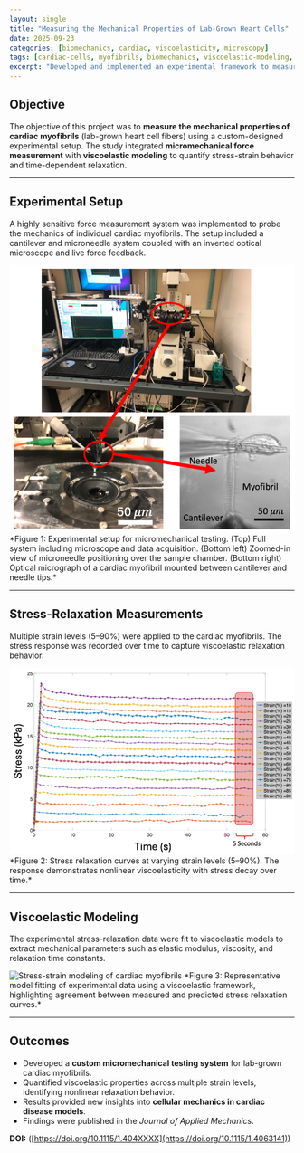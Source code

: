 ```yaml
---
layout: single
title: "Measuring the Mechanical Properties of Lab-Grown Heart Cells"
date: 2025-09-23
categories: [biomechanics, cardiac, viscoelasticity, microscopy]
tags: [cardiac-cells, myofibrils, biomechanics, viscoelastic-modeling, AFM, Journal-publication]
excerpt: "Developed and implemented an experimental framework to measure the viscoelastic properties of cardiac myofibrils, integrating high-sensitivity micromechanical testing with computational modeling."
---
```


## Objective  
The objective of this project was to **measure the mechanical properties of cardiac myofibrils** (lab-grown heart cell fibers) using a custom-designed experimental setup. The study integrated **micromechanical force measurement** with **viscoelastic modeling** to quantify stress-strain behavior and time-dependent relaxation.  

---

## Experimental Setup  
A highly sensitive force measurement system was implemented to probe the mechanics of individual cardiac myofibrils. The setup included a cantilever and microneedle system coupled with an inverted optical microscope and live force feedback.  

<img src="/assets/images/AFM_1.png" alt="Micromechanical testing setup for myofibrils" width="700"/>  
*Figure 1: Experimental setup for micromechanical testing. (Top) Full system including microscope and data acquisition. (Bottom left) Zoomed-in view of microneedle positioning over the sample chamber. (Bottom right) Optical micrograph of a cardiac myofibril mounted between cantilever and needle tips.*  

---

## Stress-Relaxation Measurements  
Multiple strain levels (5–90%) were applied to the cardiac myofibrils. The stress response was recorded over time to capture viscoelastic relaxation behavior.  

<img src="/assets/images/AFM_2.png" alt="Stress relaxation curves for cardiac myofibrils" width="700"/>  
*Figure 2: Stress relaxation curves at varying strain levels (5–90%). The response demonstrates nonlinear viscoelasticity with stress decay over time.*  

---

## Viscoelastic Modeling  
The experimental stress-relaxation data were fit to viscoelastic models to extract mechanical parameters such as elastic modulus, viscosity, and relaxation time constants.  

<img src="/assets/images/AFM_Results.png" alt="Stress-strain modeling of cardiac myofibrils" width="650"/>  
*Figure 3: Representative model fitting of experimental data using a viscoelastic framework, highlighting agreement between measured and predicted stress relaxation curves.*  

---

## Outcomes  
- Developed a **custom micromechanical testing system** for lab-grown cardiac myofibrils.  
- Quantified viscoelastic properties across multiple strain levels, identifying nonlinear relaxation behavior.  
- Results provided new insights into **cellular mechanics in cardiac disease models**.  
- Findings were published in the *Journal of Applied Mechanics*.  

**DOI:** ([https://doi.org/10.1115/1.404XXXX](https://doi.org/10.1115/1.4063141))  <!-- Replace with correct DOI -->
